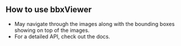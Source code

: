 ## How to use bbxViewer

- May navigate through the images along with the bounding boxes showing on top of the images.
- For a detailed API, check out the docs.
